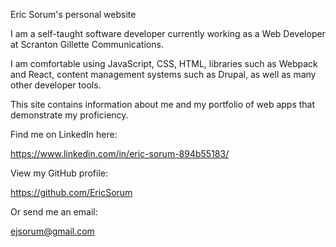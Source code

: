 Eric Sorum's personal website

I am a self-taught software developer currently working as a Web Developer at Scranton Gillette Communications.

I am comfortable using JavaScript, CSS, HTML, libraries such as Webpack and React, content management systems such as Drupal, as well as many other developer tools.

This site contains information about me and my portfolio of web apps that demonstrate my proficiency.

Find me on LinkedIn here:

https://www.linkedin.com/in/eric-sorum-894b55183/

View my GitHub profile:

https://github.com/EricSorum

Or send me an email:

ejsorum@gmail.com
